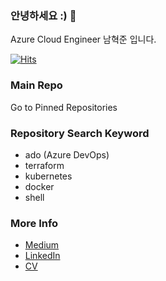 ### 안녕하세요 :) 👋
Azure Cloud Engineer 남혁준 입니다. <br>

[![Hits](https://hits.seeyoufarm.com/api/count/incr/badge.svg?url=https%3A%2F%2Fgithub.com%2Fnamhj94&count_bg=%2379C83D&title_bg=%23555555&icon=github.svg&icon_color=%23E7E7E7&title=hits&edge_flat=false)](https://hits.seeyoufarm.com)

### Main Repo
Go to Pinned Repositories

### Repository Search Keyword
- ado (Azure DevOps)
- terraform
- kubernetes
- docker
- shell

### More Info
- [Medium](https://medium.com/@hyukjuner)
- [LinkedIn](https://www.linkedin.com/in/hyukjun/)
- [CV](https://hyukjuns.github.io/)
